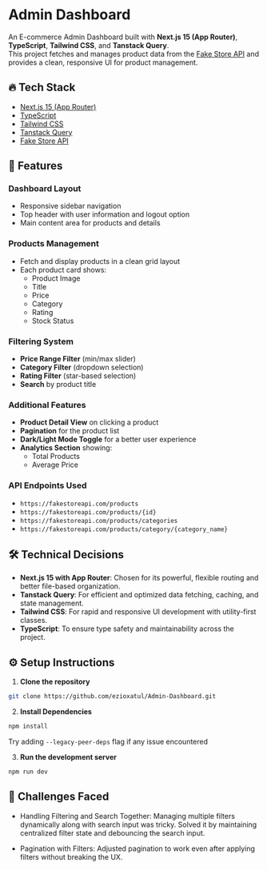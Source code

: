 # Admin Dashboard

An E-commerce Admin Dashboard built with **Next.js 15 (App Router)**, **TypeScript**, **Tailwind CSS**, and **Tanstack Query**.  
This project fetches and manages product data from the [Fake Store API](https://fakestoreapi.com/) and provides a clean, responsive UI for product management.

## 🔥 Tech Stack

- [Next.js 15 (App Router)](https://nextjs.org/)
- [TypeScript](https://www.typescriptlang.org/)
- [Tailwind CSS](https://tailwindcss.com/)
- [Tanstack Query](https://tanstack.com/query/latest)
- [Fake Store API](https://fakestoreapi.com/)

## 🚀 Features

### Dashboard Layout
- Responsive sidebar navigation
- Top header with user information and logout option
- Main content area for products and details

### Products Management
- Fetch and display products in a clean grid layout
- Each product card shows:
  - Product Image
  - Title
  - Price
  - Category
  - Rating
  - Stock Status

### Filtering System
- **Price Range Filter** (min/max slider)
- **Category Filter** (dropdown selection)
- **Rating Filter** (star-based selection)
- **Search** by product title

### Additional Features
- **Product Detail View** on clicking a product
- **Pagination** for the product list
- **Dark/Light Mode Toggle** for a better user experience
- **Analytics Section** showing:
  - Total Products
  - Average Price

### API Endpoints Used
- `https://fakestoreapi.com/products`
- `https://fakestoreapi.com/products/{id}`
- `https://fakestoreapi.com/products/categories`
- `https://fakestoreapi.com/products/category/{category_name}`

## 🛠 Technical Decisions

- **Next.js 15 with App Router**: Chosen for its powerful, flexible routing and better file-based organization.
- **Tanstack Query**: For efficient and optimized data fetching, caching, and state management.
- **Tailwind CSS**: For rapid and responsive UI development with utility-first classes.
- **TypeScript**: To ensure type safety and maintainability across the project.

## ⚙️ Setup Instructions

1. **Clone the repository**

```bash
git clone https://github.com/ezioxatul/Admin-Dashboard.git
```

2. **Install Dependencies**
```bash
npm install
```
Try adding ```--legacy-peer-deps``` flag if any issue encountered

3. **Run the development server**
```bash
npm run dev
```
## 🚧 Challenges Faced

- Handling Filtering and Search Together: Managing multiple filters dynamically along with search input was tricky. Solved it by maintaining centralized filter state and debouncing the search input.

- Pagination with Filters: Adjusted pagination to work even after applying filters without breaking the UX.



